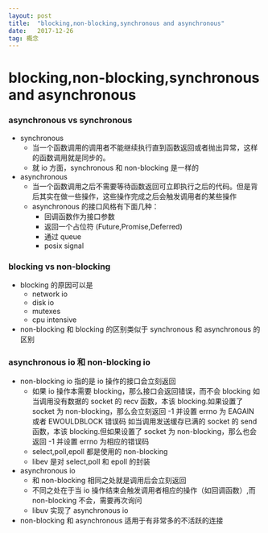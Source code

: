 ```yaml
---
layout: post
title:  "blocking,non-blocking,synchronous and asynchronous"
date:   2017-12-26
tag: 概念
---
```

# blocking,non-blocking,synchronous and asynchronous
### asynchronous vs synchronous
* synchronous
    * 当一个函数调用的调用者不能继续执行直到函数返回或者抛出异常，这样的函数调用就是同步的。
    * 就 io 方面，synchronous 和 non-blocking 是一样的
* asynchronous 
    * 当一个函数调用之后不需要等待函数返回可立即执行之后的代码。但是背后其实在做一些操作，这些操作完成之后会触发调用者的某些操作
    * asynchronous 的接口风格有下面几种：
        * 回调函数作为接口参数
        * 返回一个占位符 (Future,Promise,Deferred)
        * 通过 queue
        * posix signal
### blocking vs non-blocking
* blocking 的原因可以是
    * network io
    * disk io
    * mutexes
    * cpu intensive
* non-blocking 和 blocking 的区别类似于 synchronous 和 asynchronous 的区别
### asynchronous io 和 non-blocking io
* non-blocking io 指的是 io 操作的接口会立刻返回
    * 如果 io 操作本需要 blocking，那么接口会返回错误，而不会 blocking
        如当调用没有数据的 socket 的 recv 函数，本该 blocking.如果设置了 socket 为 non-blocking，那么会立刻返回 -1 并设置 errno 为 EAGAIN 或者 EWOULDBLOCK 错误码
        如当调用发送缓存已满的 socket 的 send 函数，本该 blocking.但如果设置了 socket 为 non-blocking，那么也会返回 -1 并设置 errno 为相应的错误码
    * select,poll,epoll 都是使用的 non-blocking 
    * libev 是对 select,poll 和 epoll 的封装
* asynchronous io
    * 和 non-blocking 相同之处就是调用后会立刻返回
    * 不同之处在于当 io 操作结束会触发调用者相应的操作（如回调函数）,而 non-blocking 不会，需要再次询问
    * libuv 实现了 asynchronous io
* non-blocking 和 asynchronous 适用于有非常多的不活跃的连接